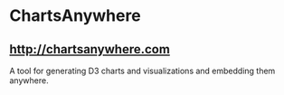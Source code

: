 # ChartsAnywhere
## http://chartsanywhere.com

A tool for generating D3 charts and visualizations and embedding them anywhere.
